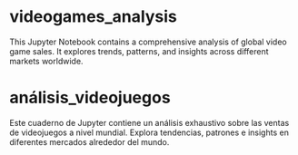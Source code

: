 # videogames_analysis
This Jupyter Notebook contains a comprehensive analysis of global video game sales. It explores trends, patterns, and insights across different markets worldwide.

# análisis_videojuegos
Este cuaderno de Jupyter contiene un análisis exhaustivo sobre las ventas de videojuegos a nivel mundial. Explora tendencias, patrones e insights en diferentes mercados alrededor del mundo.
